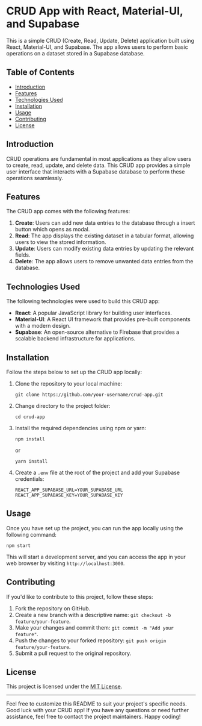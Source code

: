 # CRUD App with React, Material-UI, and Supabase

This is a simple CRUD (Create, Read, Update, Delete) application built using React, Material-UI, and Supabase. The app allows users to perform basic operations on a dataset stored in a Supabase database.

## Table of Contents

- [Introduction](#introduction)
- [Features](#features)
- [Technologies Used](#technologies-used)
- [Installation](#installation)
- [Usage](#usage)
- [Contributing](#contributing)
- [License](#license)

## Introduction

CRUD operations are fundamental in most applications as they allow users to create, read, update, and delete data. This CRUD app provides a simple user interface that interacts with a Supabase database to perform these operations seamlessly.

## Features

The CRUD app comes with the following features:

1. **Create**: Users can add new data entries to the database through a insert button which opens as modal.
2. **Read**: The app displays the existing dataset in a tabular format, allowing users to view the stored information.
3. **Update**: Users can modify existing data entries by updating the relevant fields.
4. **Delete**: The app allows users to remove unwanted data entries from the database.

## Technologies Used

The following technologies were used to build this CRUD app:

- **React**: A popular JavaScript library for building user interfaces.
- **Material-UI**: A React UI framework that provides pre-built components with a modern design.
- **Supabase**: An open-source alternative to Firebase that provides a scalable backend infrastructure for applications.

## Installation

Follow the steps below to set up the CRUD app locally:

1. Clone the repository to your local machine:

   ```
   git clone https://github.com/your-username/crud-app.git
   ```

2. Change directory to the project folder:

   ```
   cd crud-app
   ```

3. Install the required dependencies using npm or yarn:

   ```
   npm install
   ```

   or

   ```
   yarn install
   ```

4. Create a `.env` file at the root of the project and add your Supabase credentials:

   ```
   REACT_APP_SUPABASE_URL=YOUR_SUPABASE_URL
   REACT_APP_SUPABASE_KEY=YOUR_SUPABASE_KEY
   ```

## Usage

Once you have set up the project, you can run the app locally using the following command:

```
npm start
```

This will start a development server, and you can access the app in your web browser by visiting `http://localhost:3000`.

## Contributing

If you'd like to contribute to this project, follow these steps:

1. Fork the repository on GitHub.
2. Create a new branch with a descriptive name: `git checkout -b feature/your-feature`.
3. Make your changes and commit them: `git commit -m "Add your feature"`.
4. Push the changes to your forked repository: `git push origin feature/your-feature`.
5. Submit a pull request to the original repository.

## License

This project is licensed under the [MIT License](LICENSE).

---

Feel free to customize this README to suit your project's specific needs. Good luck with your CRUD app! If you have any questions or need further assistance, feel free to contact the project maintainers. Happy coding!
